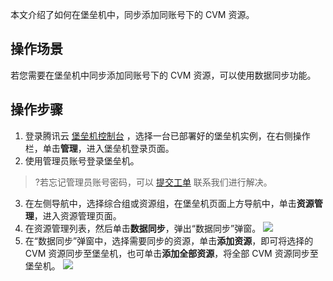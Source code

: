 本文介绍了如何在堡垒机中，同步添加同账号下的 CVM 资源。
## 操作场景

若您需要在堡垒机中同步添加同账号下的 CVM 资源，可以使用数据同步功能。

## 操作步骤
1. 登录腾讯云 [堡垒机控制台](https://console.cloud.tencent.com/cds/dasb) ，选择一台已部署好的堡垒机实例，在右侧操作栏，单击**管理**，进入堡垒机登录页面。 
2. 使用管理员账号登录堡垒机。 
>?若忘记管理员账号密码，可以 [提交工单](https://console.cloud.tencent.com/workorder/category?level1_id=517&level2_id=727&source=0&data_title=%E5%85%B6%E4%BB%96%E8%85%BE%E8%AE%AF%E4%BA%91%E4%BA%A7%E5%93%81&level3_id=729&radio_title=%E6%95%85%E9%9A%9C%E6%8E%92%E6%9F%A5&queue=15&scene_code=17784&step=2) 联系我们进行解决。 
3. 在左侧导航中，选择综合组或资源组，在堡垒机页面上方导航中，单击**资源管理**，进入资源管理页面。
4. 在资源管理列表，然后单击**数据同步**，弹出“数据同步”弹窗。
![](https://main.qcloudimg.com/raw/88ea73eaa9255e4dfcb3d58f230261cb.png)
5. 在“数据同步”弹窗中，选择需要同步的资源，单击**添加资源**，即可将选择的 CVM 资源同步至堡垒机，也可单击**添加全部资源**，将全部 CVM 资源同步至堡垒机。
![](https://main.qcloudimg.com/raw/7770a7a50aca66b2ed2b0d5c8e8a43b2.png)

